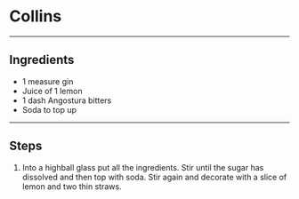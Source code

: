 # Collins

---

## Ingredients

* 1 measure gin
* Juice of 1 lemon
* 1 dash Angostura bitters
* Soda to top up

---

## Steps

1.  Into a highball glass put all the ingredients. Stir until the sugar has dissolved and then top with soda. Stir again and decorate with a slice of lemon and two thin straws.